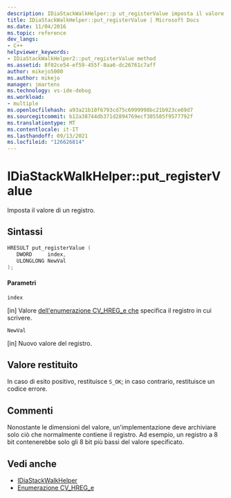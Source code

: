 ```yaml
---
description: IDiaStackWalkHelper::p ut_registerValue imposta il valore di un registro.
title: IDiaStackWalkHelper::put_registerValue | Microsoft Docs
ms.date: 11/04/2016
ms.topic: reference
dev_langs:
- C++
helpviewer_keywords:
- IDiaStackWalkHelper2::put_registerValue method
ms.assetid: 8f02ce54-ef59-455f-8aa6-dc26761c7aff
author: mikejo5000
ms.author: mikejo
manager: jmartens
ms.technology: vs-ide-debug
ms.workload:
- multiple
ms.openlocfilehash: a93a21b10f6793cd75c6999998bc21b923ce69d7
ms.sourcegitcommit: b12a38744db371d2894769ecf305585f9577792f
ms.translationtype: MT
ms.contentlocale: it-IT
ms.lasthandoff: 09/13/2021
ms.locfileid: "126626814"
---
```

# <a name="idiastackwalkhelperput_registervalue"></a>IDiaStackWalkHelper::put_registerValue
Imposta il valore di un registro.

## <a name="syntax"></a>Sintassi

```C++
HRESULT put_registerValue ( 
   DWORD     index,
   ULONGLONG NewVal
);
```

#### <a name="parameters"></a>Parametri
 `index`

[in] Valore [dell'enumerazione CV_HREG_e che](../../debugger/debug-interface-access/cv-hreg-e.md) specifica il registro in cui scrivere.

 `NewVal`

[in] Nuovo valore del registro.

## <a name="return-value"></a>Valore restituito
 In caso di esito positivo, restituisce `S_OK`; in caso contrario, restituisce un codice errore.

## <a name="remarks"></a>Commenti
 Nonostante le dimensioni del valore, un'implementazione deve archiviare solo ciò che normalmente contiene il registro. Ad esempio, un registro a 8 bit contenerebbe solo gli 8 bit più bassi del valore specificato.

## <a name="see-also"></a>Vedi anche
- [IDiaStackWalkHelper](../../debugger/debug-interface-access/idiastackwalkhelper.md)
- [Enumerazione CV_HREG_e](../../debugger/debug-interface-access/cv-hreg-e.md)
